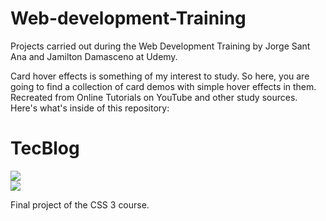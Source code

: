 # Web-development-Training
Projects carried out during the Web Development Training by Jorge Sant Ana and Jamilton Damasceno at Udemy.

Card hover effects is something of my interest to study. So here, you are going to find a collection of card demos with simple hover effects in them. Recreated from Online Tutorials on YouTube and other study sources. Here's what's inside of this repository:

# TecBlog

<div>
<img src="https://user-images.githubusercontent.com/100323338/191860866-aeee7c8d-d780-45cb-84f5-a67a7c59110b.JPG">
</div>

<div>
<img src="https://user-images.githubusercontent.com/100323338/191860870-0029b86d-b8bb-4350-b95a-3fe247ca1d90.JPG">
</div>

Final project of the CSS 3 course.
